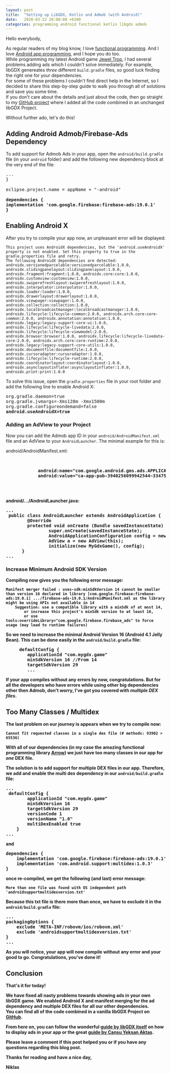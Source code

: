```yaml
---
layout: post
title:  "Setting up LibGDX, Kotlin and Admob (with Android)"
date:   2020-03-22 20:00:00 +0100
categories: programming android functional kotlin libgdx admob
---
```

Hello everybody,

As regular readers of my blog know, I love [functional programming][fp]. And I love [Android app programming][ode], and I hope you do too.  
While programming my latest Android game [Jewel Trop][app], I had several problems adding ads which I couldn't solve immediately. For example, libGDX genereates *three* different `build.gradle` files, so good luck finding the right one for your dependencies.  
For some of these problems I couldn't find direct help in the Internet, so I decided to share this step-by-step guide to walk you through all of solutions and save you some time.  
If you don't care about the details and just about the code, then go straight to my [GitHub project][git] where I added all the code combined in an unchanged libGDX Project.

Without further ado, let's do this!

## Adding Android Admob/Firebase-Ads Dependency


To add support for Admob Ads in your app, open the `android/build.gradle` file (in your `android` folder) and add the following new dependency block at the very end of the file:
<pre>
...
}

eclipse.project.name = appName + "-android"

<b>dependencies {</b>
<b>implementation 'com.google.firebase:firebase-ads:19.0.1'</b>
<b>}</b>
</pre>

## Enabling Android X

After you try to compile your app now, an unpleasant error will be displayed: 

```
This project uses AndroidX dependencies, but the 'android.useAndroidX' property is not enabled. Set this property to true in the gradle.properties file and retry.
The following AndroidX dependencies are detected: androidx.versionedparcelable:versionedparcelable:1.0.0, androidx.slidingpanelayout:slidingpanelayout:1.0.0, androidx.fragment:fragment:1.0.0, androidx.core:core:1.0.0, androidx.customview:customview:1.0.0, androidx.swiperefreshlayout:swiperefreshlayout:1.0.0, androidx.interpolator:interpolator:1.0.0, androidx.loader:loader:1.0.0, androidx.drawerlayout:drawerlayout:1.0.0, androidx.viewpager:viewpager:1.0.0, androidx.collection:collection:1.0.0, androidx.localbroadcastmanager:localbroadcastmanager:1.0.0, androidx.lifecycle:lifecycle-common:2.0.0, androidx.arch.core:core-common:2.0.0, androidx.annotation:annotation:1.0.0, androidx.legacy:legacy-support-core-ui:1.0.0, androidx.lifecycle:lifecycle-livedata:2.0.0, androidx.lifecycle:lifecycle-viewmodel:2.0.0, androidx.browser:browser:1.0.0, androidx.lifecycle:lifecycle-livedata-core:2.0.0, androidx.arch.core:core-runtime:2.0.0, androidx.legacy:legacy-support-core-utils:1.0.0, androidx.documentfile:documentfile:1.0.0, androidx.cursoradapter:cursoradapter:1.0.0, androidx.lifecycle:lifecycle-runtime:2.0.0, androidx.coordinatorlayout:coordinatorlayout:1.0.0, androidx.asynclayoutinflater:asynclayoutinflater:1.0.0, androidx.print:print:1.0.0
```

To solve this issue, open the `gradle.properties` file in your root folder and add the following line to enable Android X:


<pre>
org.gradle.daemon=true
org.gradle.jvmargs=-Xms128m -Xmx1500m
org.gradle.configureondemand=false
<b>android.useAndroidX=true</b>
</pre>

### Adding an AdView to your Project

Now you can add the Admob app ID in your `android/AndroidManifest.xml` file and an AdView to your `AndroidLauncher`. The minimal example for this is:

android/AndroidManifest.xml:

<pre>
      </activity>
      <b><meta-data</b>
            <b>android:name="com.google.android.gms.ads.APPLICATION_ID"</b>
            <b>android:value="ca-app-pub-3940256099942544~3347511713" /></b>
     </application>
 
 </manifest>
</pre>

android/.../AndroidLauncher.java:
<pre>
...
 public class AndroidLauncher extends AndroidApplication {
        @Override
        protected void onCreate (Bundle savedInstanceState) {
                super.onCreate(savedInstanceState);
                AndroidApplicationConfiguration config = new AndroidApplicationConfiguration();
                <b>AdView a = new AdView(this);</b>
                initialize(new MyGdxGame(), config);
      }
...
</pre>

### Increase Minimum Android SDK Version

Compiling now gives you the following error message:

```
Manifest merger failed : uses-sdk:minSdkVersion 14 cannot be smaller than version 16 declared in library [com.google.firebase:firebase-ads:19.0.1] .../firebase-ads-19.0.1/AndroidManifest.xml as the library might be using APIs not available in 14
	Suggestion: use a compatible library with a minSdk of at most 14,
		or increase this project's minSdk version to at least 16,
		or use tools:overrideLibrary="com.google.firebase.firebase_ads" to force usage (may lead to runtime failures)
```

So we need to increase the minimal Android Version 16 (Android 4.1 Jelly Bean). This can be done easily in the `android/build.gradle` file:

<pre>
     defaultConfig {
        applicationId "com.mygdx.game"
        <b>minSdkVersion 16</b> //From 14
        targetSdkVersion 29
        ...
</pre>


If your app compiles without any errors by now, congratulations. But for all the developers who have errors while using other big dependencies other then Admob, don't worry, I've got you covered with *multiple DEX files*.


## Too Many Classes / Multidex

The last problem on our journey is appears when we try to compile now:

```
Cannot fit requested classes in a single dex file (# methods: 93902 > 65536)
```

With all of our dependencies (in my case the amazing functional programming library [Arrow][arrow]) we just have too many classes in our app for *one* DEX file.

The solution is to add support for multiple DEX files in our app. Therefore, we add and enable the multi dex dependency in our `android/build.gradle` file:

<pre>
...
 defaultConfig {
        applicationId "com.mygdx.game"
        minSdkVersion 16
        targetSdkVersion 29
        versionCode 1
        versionName "1.0"
        <b>multiDexEnabled true</b>
    }
...
</pre>

and

<pre>
dependencies {
    implementation 'com.google.firebase:firebase-ads:19.0.1'
    <b>implementation 'com.android.support:multidex:1.0.3'</b>
}
</pre>

once re-compiled, we get the following (and last) error message:

```
More than one file was found with OS independent path 'androidsupportmultidexversion.txt'
```

Because this txt file is there more than once, we have to exclude it in the `android/build.gradle` file:

<pre>
...
packagingOptions {
    exclude 'META-INF/robovm/ios/robovm.xml'
    <b>exclude 'androidsupportmultidexversion.txt'</b>
}
...
</pre>

As you will notice, your app will now compile without any error and your good to go. Congratulations, you've done it!

## Conclusion

That's it for today!

We have fixed all nasty problems towards showing ads in your own libGDX game. We enabled Android X and manifest merging for the ad dependency and multiple DEX files for all our other dependencies.  
You can find all of the code combined in a vanilla libGDX Project on [GitHub][git].

From here on, you can follow the wonderful [guide by libGDX itself][wiki] on how to display ads in your app or the great [guide by Cansu Yeksan Aktaş][medium].

Please leave a comment if this post helped you or if you have any questions regarding this blog post.

Thanks for reading and have a nice day,

Niklas

[medium]: https://medium.com/swlh/adding-admob-banner-and-interstitial-ads-to-your-android-app-step-by-step-from-scratch-8505d02a09d8#8d7a
[wiki]: https://github.com/libgdx/libgdx/wiki/Admob-in-libgdx
[arrow]: https://arrow-kt.io/
[fp]: https://flyingbytes.github.io/programming/java8/functional/part0/2017/01/16/Java8-Part0.html
[ode]: https://flyingbytes.github.io/programming/android/2017/11/06/Android-Ode.html
[app]: https://play.google.com/store/apps/details?id=de.nwuensche.jeweltrop&hl=gsw
[git]: https://github.com/NWuensche/AdsLibGDXKotlin
